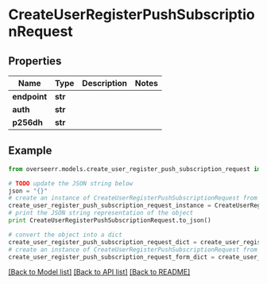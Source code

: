 # CreateUserRegisterPushSubscriptionRequest


## Properties

Name | Type | Description | Notes
------------ | ------------- | ------------- | -------------
**endpoint** | **str** |  | 
**auth** | **str** |  | 
**p256dh** | **str** |  | 

## Example

```python
from overseerr.models.create_user_register_push_subscription_request import CreateUserRegisterPushSubscriptionRequest

# TODO update the JSON string below
json = "{}"
# create an instance of CreateUserRegisterPushSubscriptionRequest from a JSON string
create_user_register_push_subscription_request_instance = CreateUserRegisterPushSubscriptionRequest.from_json(json)
# print the JSON string representation of the object
print CreateUserRegisterPushSubscriptionRequest.to_json()

# convert the object into a dict
create_user_register_push_subscription_request_dict = create_user_register_push_subscription_request_instance.to_dict()
# create an instance of CreateUserRegisterPushSubscriptionRequest from a dict
create_user_register_push_subscription_request_form_dict = create_user_register_push_subscription_request.from_dict(create_user_register_push_subscription_request_dict)
```
[[Back to Model list]](../README.md#documentation-for-models) [[Back to API list]](../README.md#documentation-for-api-endpoints) [[Back to README]](../README.md)


